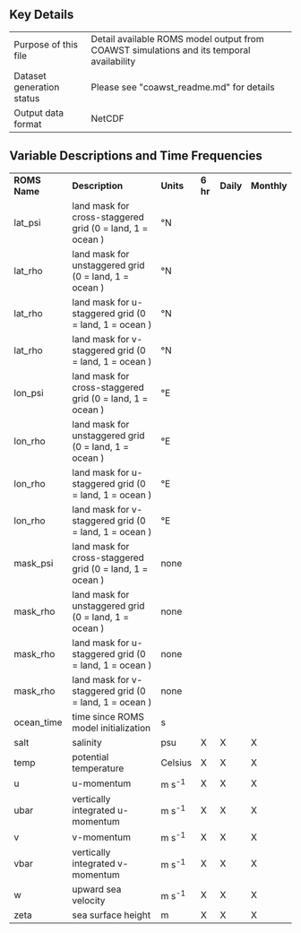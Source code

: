 ## Key Details

| | |
|:-----|:-----|
| Purpose of this file | Detail available ROMS model output from COAWST simulations and its temporal availability |
| Dataset generation status | Please see "coawst_readme.md" for details |
| Output data format | NetCDF |


## Variable Descriptions and Time Frequencies

| | | | | | |
|:-----|:-----|:-----|:-----|:-----|:-----|
| **ROMS Name** | **Description** | **Units** |  **6 hr** | **Daily** | **Monthly** |
| lat_psi | land mask for cross-staggered grid (0 = land, 1 = ocean ) | °N | | | |
| lat_rho | land mask for unstaggered grid (0 = land, 1 = ocean ) | °N | | | |
| lat_rho | land mask for u-staggered grid (0 = land, 1 = ocean ) | °N | | | |
| lat_rho | land mask for v-staggered grid (0 = land, 1 = ocean ) | °N | | | |
| lon_psi | land mask for cross-staggered grid (0 = land, 1 = ocean ) | °E | | | |
| lon_rho | land mask for unstaggered grid (0 = land, 1 = ocean ) | °E | | | |
| lon_rho | land mask for u-staggered grid (0 = land, 1 = ocean ) | °E | | | |
| lon_rho | land mask for v-staggered grid (0 = land, 1 = ocean ) | °E | | | |
| mask_psi | land mask for cross-staggered grid (0 = land, 1 = ocean ) | none | | | |
| mask_rho | land mask for unstaggered grid (0 = land, 1 = ocean ) | none | | | |
| mask_rho | land mask for u-staggered grid (0 = land, 1 = ocean ) | none | | | |
| mask_rho | land mask for v-staggered grid (0 = land, 1 = ocean ) | none | | | |
| ocean_time | time since ROMS model initialization | s | | | |
| salt | salinity | psu | X | X | X |
| temp | potential temperature | Celsius | X | X | X |
| u | u-momentum | m s<sup>-1</sup> | X | X | X |
| ubar | vertically integrated u-momentum | m s<sup>-1</sup> | X | X | X |
| v | v-momentum | m s<sup>-1</sup> | X | X | X |
| vbar | vertically integrated v-momentum | m s<sup>-1</sup> | X | X | X |
| w | upward sea velocity | m s<sup>-1</sup> | X | X | X |
| zeta | sea surface height | m | X | X | X |
